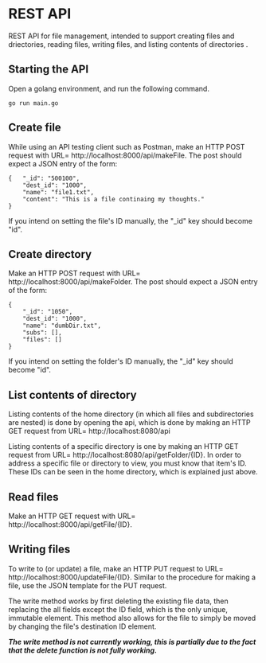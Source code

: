 # REST API
REST API for file management, intended to support creating files and driectories, reading files, writing files, and listing contents of directories .

## Starting the API
Open a golang environment, and run the following command.
```
go run main.go
```
## Create file
While using an API testing client such as Postman, make an HTTP POST request with URL= http://localhost:8000/api/makeFile. The post should expect a JSON entry of the form:
```
{	"_id": "500100",
	"dest_id": "1000",
	"name": "file1.txt",
	"content": "This is a file continaing my thoughts."
}
```
If you intend on setting the file's ID manually, the "_id" key should become "id".

## Create directory
Make an HTTP POST request with URL= http://localhost:8000/api/makeFolder. The post should expect a JSON entry of the form:
```
{
	"_id": "1050",
  	"dest_id": "1000",
	"name": "dumbDir.txt",
	"subs": [],
	"files": []
}
```
If you intend on setting the folder's ID manually, the "_id" key should become "id".

## List contents of directory
Listing contents of the home directory (in which all files and subdirectories are nested) is done by opening the api, which is done by making an HTTP GET request from URL= http://localhost:8080/api

Listing contents of a specific directory is one by making an HTTP GET request from URL= http://localhost:8080/api/getFolder/{ID}. In order to address a specific file or directory to view, you must know that item's ID. These IDs can be seen in the home directory, which is explained just above.

## Read files
Make an HTTP GET request with URL= http://localhost:8000/api/getFile/{ID}. 

## Writing files
To write to (or update) a file, make an HTTP PUT request to URL= http://localhost:8000/updateFile/{ID}. Similar to the procedure for making a file, use the JSON template for the PUT request. 

The write method works by first deleting the existing file data, then replacing the all fields except the ID field, which is the only unique, immutable element. This method also allows for the file to simply be moved by changing the file's destination ID element.

**_The write method is not currently working, this is partially due to the fact that the delete function is not fully working._**
